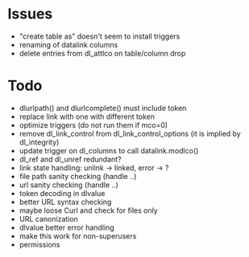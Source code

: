 Issues
======
- "create table as" doesn't seem to install triggers
- renaming of datalink columns
- delete entries from dl_attlco on table/column drop

Todo
====
- dlurlpath() and dlurlcomplete() must include token
- replace link with one with different token
- optimize triggers (do not run them if mco=0)
- remove dl_link_control from dl_link_control_options (it is implied by dl_integrity)
- update trigger on dl_columns to call datalink.modlco()
- dl_ref and dl_unref redundant?
- link state handling: unlink -> linked, error -> ?
- file path sanity checking (handle ..)
- url sanity checking (handle ..)
- token decoding in dlvalue
- better URL syntax checking
- maybe loose Curl and check for files only
- URL canonization
- dlvalue better error handling
- make this work for non-superusers
- permissions
